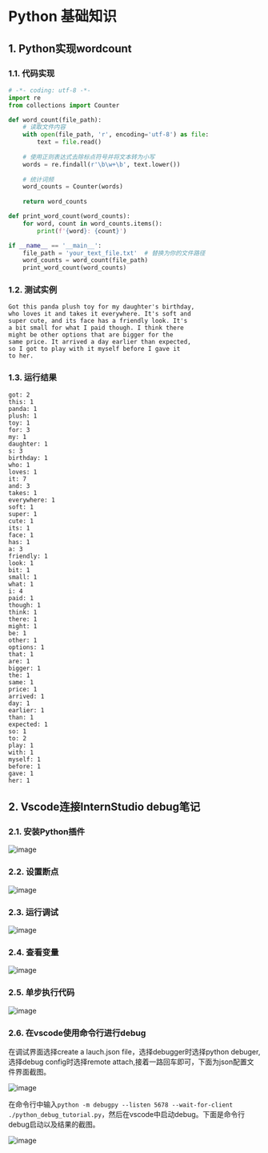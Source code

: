 # Python 基础知识

## 1. Python实现wordcount

### 1.1. 代码实现

```python
# -*- coding: utf-8 -*-
import re
from collections import Counter

def word_count(file_path):
    # 读取文件内容
    with open(file_path, 'r', encoding='utf-8') as file:
        text = file.read()
    
    # 使用正则表达式去除标点符号并将文本转为小写
    words = re.findall(r'\b\w+\b', text.lower())
    
    # 统计词频
    word_counts = Counter(words)
    
    return word_counts

def print_word_count(word_counts):
    for word, count in word_counts.items():
        print(f'{word}: {count}')

if __name__ == '__main__':
    file_path = 'your_text_file.txt'  # 替换为你的文件路径
    word_counts = word_count(file_path)
    print_word_count(word_counts)
```

### 1.2. 测试实例

```text
Got this panda plush toy for my daughter's birthday,
who loves it and takes it everywhere. It's soft and
super cute, and its face has a friendly look. It's
a bit small for what I paid though. I think there
might be other options that are bigger for the
same price. It arrived a day earlier than expected,
so I got to play with it myself before I gave it
to her.
```

### 1.3. 运行结果

```shell
got: 2
this: 1
panda: 1
plush: 1
toy: 1
for: 3
my: 1
daughter: 1
s: 3
birthday: 1
who: 1
loves: 1
it: 7
and: 3
takes: 1
everywhere: 1
soft: 1
super: 1
cute: 1
its: 1
face: 1
has: 1
a: 3
friendly: 1
look: 1
bit: 1
small: 1
what: 1
i: 4
paid: 1
though: 1
think: 1
there: 1
might: 1
be: 1
other: 1
options: 1
that: 1
are: 1
bigger: 1
the: 1
same: 1
price: 1
arrived: 1
day: 1
earlier: 1
than: 1
expected: 1
so: 1
to: 2
play: 1
with: 1
myself: 1
before: 1
gave: 1
her: 1
```

## 2. Vscode连接InternStudio debug笔记

### 2.1. 安装Python插件

![image](./images/task3-下载debugger.png)

### 2.2. 设置断点

![image](./images/task3-设置断点.png)

### 2.3. 运行调试

![image](./images/task3-运行调试.png)

### 2.4. 查看变量

![image](./images/task3-查看变量.png)

### 2.5. 单步执行代码

![image](./images/task3-单步执行代码.png)

### 2.6. 在vscode使用命令行进行debug

在调试界面选择create a lauch.json file，选择debugger时选择python debuger,选择debug config时选择remote attach,接着一路回车即可，下面为json配置文件界面截图。

![image](./images/task3-vscode设置.png)

在命令行中输入`python -m debugpy --listen 5678 --wait-for-client ./python_debug_tutorial.py`，然后在vscode中启动debug。下面是命令行debug启动以及结果的截图。

![image](./images/task3-命令行debug启动！.png)

